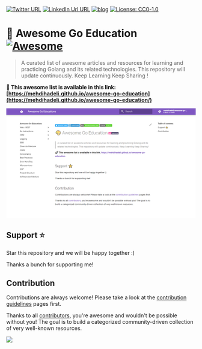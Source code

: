 [![Twitter URL](https://img.shields.io/badge/-@mehdi_hadeli-%231DA1F2?style=flat-square&logo=twitter&logoColor=ffffff)](https://twitter.com/mehdi_hadeli)
[![LinkedIn Url URL](https://img.shields.io/badge/-mehdihadeli-blue?style=flat-square&logo=linkedin&logoColor=ffffff)](https://www.linkedin.com/in/mehdihadeli/)
[![blog](https://img.shields.io/badge/blog-dotnetuniversity.com-brightgreen?style=flat-square)](https://dotnetuniversity.com/)
[![License: CC0-1.0](https://img.shields.io/badge/License-CC0%201.0-brightgreen.svg?style=flat-square)](http://creativecommons.org/publicdomain/zero/1.0/)

# 🎨 Awesome Go Education [![Awesome](https://awesome.re/badge-flat2.svg)](https://awesome.re)
> A curated list of awesome articles and resources for learning and practicing Golang and its related technologies. This repository will update continuously. Keep Learning Keep Sharing !

**🚀 This awesome list is available in this link:**
**[https://mehdihadeli.github.io/awesome-go-education](https://mehdihadeli.github.io/awesome-go-education/)**

<a href="https://mehdihadeli.github.io/awesome-go-education"> ![home page](assets/home.png) </a>

## Support ⭐

Star this repository and we will be happy together :)

Thanks a bunch for supporting me!

## Contribution

Contributions are always welcome! Please take a look at the [contribution guidelines](https://github.com/mehdihadeli/awesome-go-education/blob/master/contributing.md) pages first.

Thanks to all [contributors](https://github.com/mehdihadeli/awesome-go-education/graphs/contributors), you're awesome and wouldn't be possible without you! The goal is to build a categorized community-driven collection of very well-known resources.

<a href="https://github.com/mehdihadeli/awesome-go-education/graphs/contributors">
  <img src="https://contrib.rocks/image?repo=mehdihadeli/awesome-go-education" />
</a>
